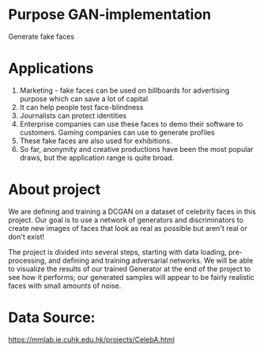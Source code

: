 # Purpose GAN-implementation
 Generate fake faces
 
 # Applications
 1. Marketing - fake faces can be used on billboards for advertising purpose which can save a lot of capital
 2. It can help people test face-blindness
 3. Journalists can protect identities
 4. Enterprise companies can use these faces to demo their software to customers. Gaming companies can use to generate profiles
 5. These fake faces are also used for exhibitions.
 6. So far, anonymity and creative productions have been the most popular draws, but the application range is quite broad.

 
# About project
We are defining and training a DCGAN on a dataset of celebrity faces in this project. Our goal is to use a network of generators and discriminators to create new images of faces that look as real as possible but aren't real or don't exist!

The project is divided into several steps, starting with data loading, pre-processing, and defining and training adversarial networks. We will be able to visualize the results of our trained Generator at the end of the project to see how it performs; our generated samples will appear to be fairly realistic faces with small amounts of noise.

# Data Source:
https://mmlab.ie.cuhk.edu.hk/projects/CelebA.html

